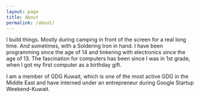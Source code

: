 ```yaml
---
layout: page
title: About
permalink: /about/
---
```


I build things. Mostly during camping in front of the screen for a real long time. And sometimes, with a Soldering Iron in hand. I have been programming since the age of 14 and tinkering with electronics since the age of 13. The fascination for computers has been since I was in 1st grade, when I got my first computer as a birthday gift.

I am a member of GDG Kuwait, which is one of the most active GDG in the Middle East and have interned under an entrepreneur during Google Startup Weekend-Kuwait.
